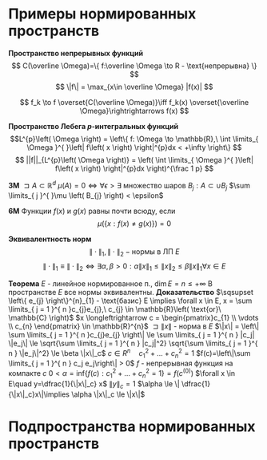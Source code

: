 # Примеры нормированных пространств
**Пространство непрерывных функций**
$$
C(\overline \Omega)=\{ f:\overline \Omega \to R - \text{непрерывна} \}
$$
$$
\|f\| = \max_{x\in \overline \Omega} |f(x)|
$$

$$
f_k \to f \overset{C(\overline \Omega)}\iff f_k(x) \overset{\overline \Omega}\rightrightarrows f(x) 
$$


**Пространство Лебега $p$-интегральных функций**
$$L^{p}\left( \Omega \right) = \left\{ f: \Omega \to \mathbb{R},\ \int \limits_{ \Omega }^{  }\left| f\left( x \right) \right|^{p}dx < +\infty \right\}
$$
$$
||f||_{L^{p}\left( \Omega \right)} = \left( \int \limits_{ \Omega }^{  }\left| f\left( x \right) \right|^{p}dx \right)^{\frac 1 p}
$$

**3М**
	$\sqsupset A \subset \mathbb{R}^{d}$
	$\mu \left( A \right) = 0 \iff \forall \epsilon > \exists \ \text{множество шаров}\ B_{j}: A \subset \cup B_{j}$
	$\sum \limits_{ j }^{  }\mu \left( B_{j} \right) < \epsilon$

**6М**
	Функции $f(x)$ и $g(x)$ равны почти всюду, если
$$
\mu(\{ x:f(x)\neq g(x) \}) = 0
$$

**Эквивалентность норм**
$$
\|\cdot \|_1, \|\cdot\|_2 - \text{нормы в ЛП }E
$$
$$
\|\cdot\|_1 \equiv \|\cdot\|_2 \iff \exists \alpha, \beta > 0: \alpha\|x\|_1\le \|x\|_2 \le \beta \|x\|_1 \forall x \in E
$$

**Теорема**
	$E$ - линейное нормированное п., $\dim E=n\le +\infty$
	В пространстве $E$ все нормы эквивалентны.
**Доказательство**
	$\sqsupset \left\{ e_{j} \right\}^{n}_{1} - \text{базис} E \implies \forall x \in E, x = \sum \limits_{ j = 1 }^{ n }c_{j}e_{j},\ c_{j} \in \mathbb{R}\left( \text{or}\ \mathbb{C} \right)$
	$x \longleftrightarrow c = \begin{pmatrix}c_{1} \\ \vdots \\ c_{n} \end{pmatrix} \in \mathbb{R}^{n}$
	$\sqsupset \|x\|$ - норма в $E$
	$\|x\| = \left\| \sum \limits_{ j = 1 }^{ n }c_{j}e_{j} \right\| \le \sum \limits_{ j = 1 }^{ n } |c_j| \|e_j\| \le \sqrt{\sum \limits_{ j = 1 }^{ n } |c_j|^2} \sqrt{\sum \limits_{ j = 1 }^{ n } \|e_j\|^2} \le \beta \|x\|_c$
	$c\in R^n \quad c_1^2 + \ldots + c_n^2 = 1$
	$f(c)=\left\|\sum \limits_{ j = 1 }^{ n } c_j e_j\right\| > 0$
	$f$ - непрерывная функция на компакте $c$
	$0<\alpha = \inf_{} \{ f(c): c_1^2 + \ldots+c_n^2 = 1 \} = f(c^{(0)})$
	$\forall x \in E\quad y=\dfrac{1}{\|x\|_c} x$
	$\|y\|_c=1$
	$\alpha \le \| \dfrac{1}{\|x\|_c}x\|\implies \alpha \|x\|_c \le \|x\|$

# Подпространства нормированных пространств
